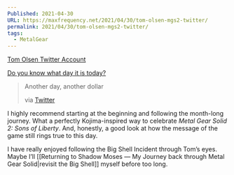 ```yaml
---
Published: 2021-04-30
URL: https://maxfrequency.net/2021/04/30/tom-olsen-mgs2-twitter/
permalink: 2021/04/30/tom-olsen-mgs2-twitter/
tags:
  - MetalGear
---
```

[Tom Olsen Twitter Account](https://twitter.com/thetomolsen)

[Do you know what day it is today?](https://youtube.com/watch?v=0twMHc8MEX4&t=6)

> Another day, another dollar
> 
> via [Twitter](https://twitter.com/TheTomOlsen/status/1380270610648080394)

I highly recommend starting at the beginning and following the month-long journey. What a perfectly Kojima-inspired way to celebrate *Metal Gear Solid 2: Sons of Liberty*. And, honestly, a good look at how the message of the game still rings true to this day.

I have really enjoyed following the Big Shell Incident through Tom’s eyes. Maybe I’ll [[Returning to Shadow Moses — My Journey back through Metal Gear Solid|revisit the Big Shell]] myself before too long.